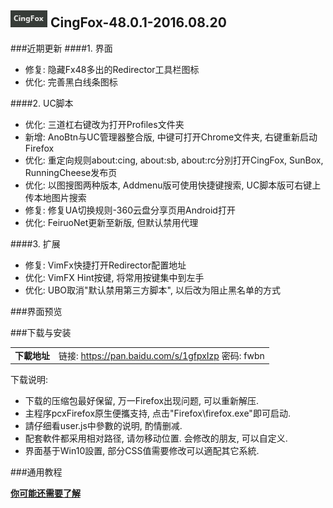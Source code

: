 ## ![icon](../../img/icon.jpg) CingFox-48.0.1-2016.08.20

###近期更新
####1. 界面
- 修复: 隐藏Fx48多出的Redirector工具栏图标
- 优化: 完善黑白线条图标

####2. UC脚本
- 优化: 三道杠右键改为打开Profiles文件夹
- 新增: AnoBtn与UC管理器整合版, 中键可打开Chrome文件夹, 右键重新启动Firefox
- 优化: 重定向规则about:cing, about:sb, about:rc分別打开CingFox, SunBox, RunningCheese发布页
- 优化: 以图搜图两种版本, Addmenu版可使用快捷键搜索, UC脚本版可右键上传本地图片搜索
- 修复: 修复UA切换规则-360云盘分享页用Android打开
- 优化: FeiruoNet更新至新版, 但默认禁用代理

####3. 扩展
- 修复: VimFx快捷打开Redirector配置地址
- 优化: VimFX Hint按键, 将常用按键集中到左手
- 优化: UBO取消"默认禁用第三方脚本", 以后改为阻止黑名单的方式

###界面预览

<div id="gallery"><div style="max-width: 1200px;" class="rslides callbacks callbacks1 callbacks2" id="slide">
<a style="display: inline; float: none; position: absolute; opacity: 0; z-index: 1; transition: opacity 800ms ease-in-out 0s;" id="callbacks2_s0" href="https://github.com/dupontjoy/userChrome.js-Collections-/raw/master/CingFox/img/48.0.1-2016.08.20/preview.jpg" class="fancybox callbacks2_on" data-fancybox-group="button" 116=""><img class="aligncenter" src="https://github.com/dupontjoy/userChrome.js-Collections-/raw/master/CingFox/img/48.0.1-2016.08.20/preview.jpg" height="489" width="1024"></a>
<a style="display: inline; float: none; position: absolute; opacity: 0; z-index: 1; transition: opacity 800ms ease-in-out 0s;" id="callbacks2_s1" href="https://github.com/dupontjoy/userChrome.js-Collections-/raw/master/CingFox/img/48.0.1-2016.08.20/preview-2.jpg" class="fancybox" data-fancybox-group="button" 116=""><img class="aligncenter" src="https://github.com/dupontjoy/userChrome.js-Collections-/raw/master/CingFox/img/48.0.1-2016.08.20/preview-2.jpg" height="489" width="1024"></a>
<a style="display: inline; float: none; position: absolute; opacity: 0; z-index: 1; transition: opacity 800ms ease-in-out 0s;" id="callbacks2_s2" href="https://github.com/dupontjoy/userChrome.js-Collections-/raw/master/CingFox/img/48.0.1-2016.08.20/preview-3.jpg" class="fancybox" data-fancybox-group="button" 116=""><img class="aligncenter" src="https://github.com/dupontjoy/userChrome.js-Collections-/raw/master/CingFox/img/48.0.1-2016.08.20/preview-3.jpg" height="549" width="1024"></a>
<a style="display: inline; float: none; position: absolute; opacity: 0; z-index: 1; transition: opacity 800ms ease-in-out 0s;" id="callbacks2_s3" href="https://github.com/dupontjoy/userChrome.js-Collections-/raw/master/CingFox/img/48.0.1-2016.08.20/preview-4.jpg" class="fancybox" data-fancybox-group="button" 116=""><img class="aligncenter" src="https://github.com/dupontjoy/userChrome.js-Collections-/raw/master/CingFox/img/48.0.1-2016.08.20/preview-4.jpg" height="552" width="1024"></a>
</div>

###下载与安装

| |  |
| :-- | :-- |
| **下載地址** | 链接: https://pan.baidu.com/s/1gfpxIzp 密码: fwbn |

下载说明:
- 下载的压缩包最好保留, 万一Firefox出现问题, 可以重新解压.
- 主程序pcxFirefox原生便攜支持, 点击"Firefox\firefox.exe"即可启动.
- 請仔细看user.js中參數的说明, 酌情删减.
- 配套軟件都采用相对路径, 请勿移动位置. 会修改的朋友, 可以自定义.
- 界面基于Win10設置, 部分CSS值需要修改可以適配其它系統.

###通用教程

[**你可能还需要了解**](../..#你可能还需要了解)